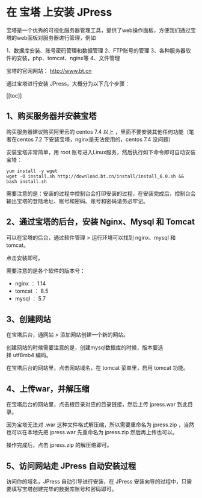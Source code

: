# 在 宝塔 上安装 JPress


宝塔是一个优秀的可视化服务器管理工具，提供了web操作面板，方便我们通过宝塔的web面板对服务器进行管理，例如

1、数据库安装、账号密码管理和数据管理 2、FTP账号的管理 3、各种服务器软件的安装，php、tomcat、nginx等 4、文件管理

宝塔的官网网站： http://www.bt.cn

通过宝塔进行安装 JPress，大概分为以下几个步骤：

[[toc]]

## 1、购买服务器并安装宝塔

购买服务器建议购买阿里云的 centos 7.4 以上 ，里面不要安装其他任何功能（笔者在centos 7.2 下安装宝塔，nginx是无法使用的，centos 7.4 没问题）

安装宝塔非常简单，用 root 账号进入Linux服务，然后执行如下命令即可自动安装宝塔：

```shell
yum install -y wget 
wget -O install.sh http://download.bt.cn/install/install_6.0.sh && bash install.sh
```

需要注意的是：安装的过程中控制台会打印安装的过程，在安装完成后，控制台会输出宝塔的登陆地址、账号和密码。账号和密码请务必牢记。



## 2、通过宝塔的后台，安装 Nginx、Mysql 和 Tomcat

可以在宝塔的后台，通过软件管理 > 运行环境可以找到 nginx、mysql 和 tomcat。

点击安装即可。

需要注意的是各个软件的版本号：

- nginx ： 1.14
- tomcat ： 8.5
- mysql ： 5.7

## 3、创建网站

在宝塔后台，通网站 > 添加网站创建一个新的网站。

创建网站的时候需要注意的是，创建mysql数据库的时候，版本要选择 utf8mb4 编码。

在宝塔后台的网站里，点击网站域名，在 tomcat 菜单里，启用 tomcat 功能。

## 4、上传war，并解压缩

在宝塔后台的网站里，点击根目录对应的目录链接，然后上传 jpress.war 到此目录。

因为宝塔无法对 .war 这种文件格式解压缩，所以需要重命名为 jpress.zip ，当然也可以在本地先把 jpress.war 先重命名为 jpress.zip 然后再上传也可以。

操作完成后，点击 jpress.zip 的解压缩即可。

## 5、访问网站走 JPress 自动安装过程
访问你的域名，JPress 自动引导进行安装，在 JPress 安装向导的过程中，只需要填写宝塔创建完毕的数据库账号和密码即可。